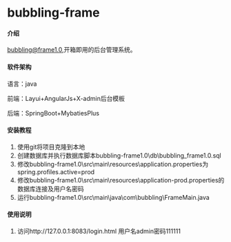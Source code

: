 # bubbling-frame

#### 介绍
bubbling@frame1.0,开箱即用的后台管理系统。

#### 软件架构

语言：java

前端：Layui+AngularJs+X-admin后台模板

后端：SpringBoot+MybatiesPlus


#### 安装教程

1.  使用git将项目克隆到本地
2.  创建数据库并执行数据库脚本bubbling-frame1.0\db\bubbling_frame1.0.sql
3.  修改bubbling-frame1.0\src\main\resources\application.properties为spring.profiles.active=prod
4.  修改bubbling-frame1.0\src\main\resources\application-prod.properties的数据库连接及用户名密码
5.  运行bubbling-frame1.0\src\main\java\com\bubbling\FrameMain.java

#### 使用说明

1.  访问http://127.0.0.1:8083/login.html 用户名admin密码111111